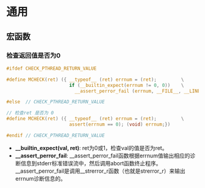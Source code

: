# 通用

## 宏函数

### 检查返回值是否为0
```c
#ifdef CHECK_PTHREAD_RETURN_VALUE

#define MCHECK(ret) ({ __typeof__ (ret) errnum = (ret);         \
                       if (__builtin_expect(errnum != 0, 0))    \
                         __assert_perror_fail (errnum, __FILE__, __LINE__, __func__);})

#else  // CHECK_PTHREAD_RETURN_VALUE

// 检查ret 是否为 0
#define MCHECK(ret) ({ __typeof__ (ret) errnum = (ret);         \
                       assert(errnum == 0); (void) errnum;})

#endif // CHECK_PTHREAD_RETURN_VALUE
```

* **__builtin_expect(val, ret)**: ret为0或1，检查val的值是否为ret。
* **__assert_perror_fail**: __assert_perror_fail函数根据errnum值输出相应的诊断信息到stderr标准错误流中，然后调用abort函数终止程序。__assert_perror_fail是调用__strerror_r函数（也就是strerror_r）来输出errnum诊断信息的。